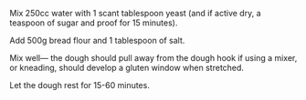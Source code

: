 Mix 250cc water with 1 scant tablespoon yeast (and if active dry, a teaspoon of sugar and proof for 15 minutes).

Add 500g bread flour and 1 tablespoon of salt.

Mix well— the dough should pull away from the dough hook if using a mixer, or kneading, should develop a gluten window when stretched.

Let the dough rest for 15-60 minutes.

